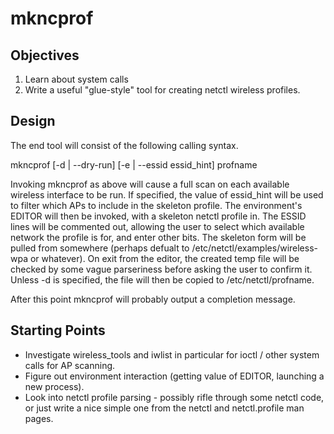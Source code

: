 # mkncprof

## Objectives

1. Learn about system calls
1. Write a useful "glue-style" tool for creating netctl wireless profiles.

## Design

The end tool will consist of the following calling syntax.

mkncprof \[-d | --dry-run\] \[-e | --essid essid\_hint\] profname

Invoking mkncprof as above will cause a full scan on each available wireless interface to be run. If specified, the value of essid\_hint will be used to filter which APs to include in the skeleton profile. The environment's EDITOR will then be invoked, with a skeleton netctl profile in. The ESSID lines will be commented out, allowing the user to select which available network the profile is for, and enter other bits. The skeleton form will be pulled from somewhere (perhaps defualt to /etc/netctl/examples/wireless-wpa or whatever). On exit from the editor, the created temp file will be checked by some vague parseriness before asking the user to confirm it. Unless -d is specified, the file will then be copied to /etc/netctl/profname.

After this point mkncprof will probably output a completion message.

## Starting Points

* Investigate wireless\_tools and iwlist in particular for ioctl / other system calls for AP scanning.
* Figure out environment interaction (getting value of EDITOR, launching a new process).
* Look into netctl profile parsing - possibly rifle through some netctl code, or just write a nice simple one from the netctl and netctl.profile man pages.

